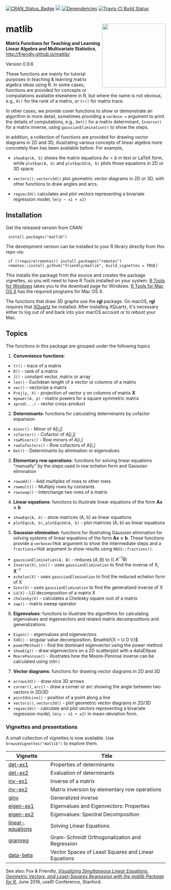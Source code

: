 <!-- badges: start -->

[![CRAN_Status_Badge](http://www.r-pkg.org/badges/version/matlib)](https://cran.r-project.org/package=matlib)
[![](http://cranlogs.r-pkg.org/badges/grand-total/matlib)](https://cran.r-project.org/package=matlib)
[![Dependencies](https://tinyverse.netlify.com/badge/matlib)](https://cran.r-project.org/package=matlib)
[![Travis-CI Build Status](https://travis-ci.org/friendly/matlib.svg?branch=master)](https://travis-ci.org/friendly/matlib)

<!-- badges: end -->

# matlib <img src="matlib-logo.png" align="right" height="200px" />

**Matrix Functions for Teaching and Learning Linear Algebra and Multivariate Statistics**, http://friendly.github.io/matlib/

Version 0.9.6

These functions are mainly for tutorial purposes in teaching & learning matrix algebra
ideas using R. In some cases, functions are provided for concepts or computations available
elsewhere in R, but where the name is not obvious, e.g., `R()` for the rank of a matrix,
or `tr()` for matrix trace.

In other
cases, we provide cover functions to show or demonstrate an algorithm in more detail, sometimes
providing a `verbose =` argument to print the details of computations, e.g., `Det()` for a
matrix determinant, `Inverse()` for a matrix inverse, using `gaussianElimination()` to show the
steps.

In addition, a collection of functions are provided for drawing vector diagrams in 2D and 3D, illustrating
various concepts of linear algebra more concretely than has been available before.
For example, 

* `showEqn(A, b)` shows the matrix equations $A x = b$ in text or LaTeX form, while
`plotEqn(A, b)` and `plotEqn3d(A, b)` plots those equations in 2D or 3D space.

* `vectors()`, `vectors3d()` plot geometric vector diagrams in 2D or 3D, with other functions to draw
angles and arcs.

* `regvec3d()` calculates and plot vectors representing a bivariate regression model, `lm(y ~ x1 + x2)`

## Installation

Get the released version from CRAN:

     install.packages("matlib")

The development version can be installed to your R library directly from this repo via:

     if (!require(remotes)) install.packages("remotes")
     remotes::install_github("friendly/matlib", build_vignettes = TRUE)

This installs the package from the source and creates the package vignettes, 
so you will need to have R Tools installed on your system.  [R Tools for Windows](https://cran.r-project.org/bin/windows/Rtools/)
takes you to the download page for Windows.  [R Tools for Mac OS X](https://cran.r-project.org/bin/macosx/tools/)
has the required programs for Mac OS X.

The functions that draw 3D graphs use the **rgl** package. On macOS, **rgl** requires that [XQuartz](https://www.xquartz.org/) be installed. After installing XQuartz, it's necessary either to log out of and back into your macOS account or to reboot your Mac.


## Topics
The functions in this package are grouped under the following topics

1. **Convenience functions**:  

  - `tr()` - trace of a matrix
  - `R()` - rank of a matrix
  - `J()` - constant vector, matrix or array
  - `len()` - Euclidean length of a vector or columns of a matrix
  - `vec()` - vectorize a matrix
  - `Proj(y, X)` - projection of vector y on columns of matrix **X**
  - `mpower(A, p)` - matrix powers for a square symmetric matrix
  - `xprod(...)` - vector cross-product

2. **Determinants**: functions for calculating determinants by cofactor expansion

  - `minor()` - Minor of A[i,j]
  - `cofactor()` - Cofactor of A[i,j]
  - `rowMinors()` - Row minors of A[i,]
  - `rowCofactors()` - Row cofactors of A[i,]
  - `Det()` - Determinants by elimination or eigenvalues

3. **Elementary row operations**: functions for solving linear equations "manually" by the steps used in row echelon form and Gaussian elimination

  - `rowadd()` - Add multiples of rows to other rows
  - `rowmult()` - Multiply rows by constants
  - `rowswap()` - Interchange two rows of a matrix

4. **Linear equations**: functions to illustrate linear equations of the form $\mathbf{A x = b}$

  - `showEqn(A, b)` - show matrices (A, b) as linear equations
  - `plotEqn(A, b)`, `plotEqn3d(A, b)`  - plot matrices (A, b) as linear equations
  
5. **Gaussian elimination**: functions for illustrating Gaussian elimination for solving systems of linear equations of the form
$\mathbf{A x = b}$.  These functions provide a `verbose=TRUE` argument to show the intermediate steps
and a `fractions=TRUE` argument to show results using `MASS::fractions()`.

  - `gaussianElimination(A, B)` - reduces $(A, B)$ to $(I, A^{-1} B)$
  - `Inverse(X)`, `inv()` - uses `gaussianElimination` to find the inverse of X, $\mathbf{X}^{-1}$
  - `echelon(X)` - uses `gaussianElimination` to find the reduced echelon form of X
  - `Ginv(X)` - uses `gaussianElimination` to find the generalized inverse of X
  - `LU(X)` - LU decomposition of a matrix X
  - `cholesky(X)` - calculates a Cholesky square root of a matrix
  - `swp()` - matrix sweep operator

6. **Eigenvalues**: functions to illustrate the algorithms for calculating eigenvalues and eigenvectors and related matrix decompositions and generalizations.

  - `Eigen()` - eigenvalues and eigenvectors
  - `SVD()` - singular value decomposition, \$mathbf{X = U D V}$
  - `powerMethod()` - find the dominant eigenvector using the power method 
  - `showEig()` - draw eigenvectors on a 2D scatterplot with a dataEllipse
  - `MoorePenrose()` - illustrates how the Moore-Penrose inverse can be calculated using `SVD()`

7. **Vector diagrams**: functions for drawing vector diagrams in 2D and 3D

  - `arrows3d()` - draw nice 3D arrows
  - `corner()`, `arc()` -  draw a corner or arc showing the angle between two vectors in 2D/3D
  - `pointOnLine()` - position of a point along a line
  - `vectors()`, `vectors3d()` - plot geometric vector diagrams in 2D/3D 
  - `regvec3d()` - calculate and plot vectors representing a bivariate regression model, `lm(y ~ x1 + x2)` in mean-deviation form.

### Vignettes and presentations

A small collection of vignettes is now available.  Use `browseVignettes("matlib")` to explore them.

| Vignette                                                                            | Title                                         |
|-------------------------------------------------------------------------------------|-----------------------------------------------|
| [det-ex1](http://friendly.github.io/matlib/articles/det-ex1.html)                   | Properties of determinants                    |
| [det-ex2](http://friendly.github.io/matlib/articles/det-ex2.html)                   | Evaluation of determinants                    |
| [inv-ex1](http://friendly.github.io/matlib/articles/inv-ex1.html)                   | Inverse of a matrix                           |
| [inv-ex2](http://friendly.github.io/matlib/articles/inv-ex2.html)                   | Matrix inversion by elementary row operations |
| [ginv](http://friendly.github.io/matlib/articles/ginv.html)                         | Generalized inverse                           |
| [eigen-ex1](http://friendly.github.io/matlib/articles/eigen-ex1.html)              | Eigenvalues and Eigenvectors: Properties      |
| [eigen-ex2](http://friendly.github.io/matlib/articles/eigen-ex2.html)               | Eigenvalues: Spectral Decomposition           |
| [linear-equations](http://friendly.github.io/matlib/articles/linear-equations.html) | Solving Linear Equations                      |
| [gramreg](http://friendly.github.io/matlib/articles/gramreg.html)                   | Gram-Schmidt Orthogonalization and Regression |
| [data-beta](http://friendly.github.io/matlib/articles/data-beta.html)               | Vector Spaces of Least Squares and Linear Equations |


See also: Fox & Friendly, [_Visualizing Simultaneous Linear Equations, Geometric Vectors, and Least-Squares Regression with the matlib Package for R_](https://socialsciences.mcmaster.ca/jfox/Papers/matlib-useR2016.pdf),
June 2016, useR! Conference, Stanford.


